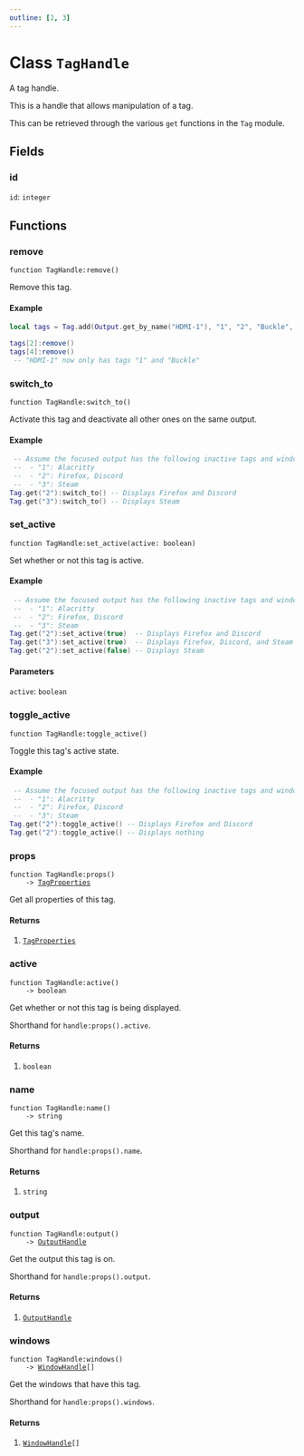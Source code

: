 ```yaml
---
outline: [2, 3]
---
```


# Class `TagHandle`


A tag handle.

This is a handle that allows manipulation of a tag.

This can be retrieved through the various `get` functions in the `Tag` module.

## Fields

### id

`id`: <code>integer</code>




## Functions

### <Badge type="method" text="method" /> remove

<div class="language-lua"><pre><code>function TagHandle:remove()</code></pre></div>

Remove this tag.

#### Example
```lua
local tags = Tag.add(Output.get_by_name("HDMI-1"), "1", "2", "Buckle", "Shoe")

tags[2]:remove()
tags[4]:remove()
 -- "HDMI-1" now only has tags "1" and "Buckle"
```






### <Badge type="method" text="method" /> switch_to

<div class="language-lua"><pre><code>function TagHandle:switch_to()</code></pre></div>

Activate this tag and deactivate all other ones on the same output.

#### Example
```lua
 -- Assume the focused output has the following inactive tags and windows:
 --  - "1": Alacritty
 --  - "2": Firefox, Discord
 --  - "3": Steam
Tag.get("2"):switch_to() -- Displays Firefox and Discord
Tag.get("3"):switch_to() -- Displays Steam
```






### <Badge type="method" text="method" /> set_active

<div class="language-lua"><pre><code>function TagHandle:set_active(active: boolean)</code></pre></div>

Set whether or not this tag is active.

#### Example
```lua
 -- Assume the focused output has the following inactive tags and windows:
 --  - "1": Alacritty
 --  - "2": Firefox, Discord
 --  - "3": Steam
Tag.get("2"):set_active(true)  -- Displays Firefox and Discord
Tag.get("3"):set_active(true)  -- Displays Firefox, Discord, and Steam
Tag.get("2"):set_active(false) -- Displays Steam
```


#### Parameters

`active`: <code>boolean</code>






### <Badge type="method" text="method" /> toggle_active

<div class="language-lua"><pre><code>function TagHandle:toggle_active()</code></pre></div>

Toggle this tag's active state.

#### Example
```lua
 -- Assume the focused output has the following inactive tags and windows:
 --  - "1": Alacritty
 --  - "2": Firefox, Discord
 --  - "3": Steam
Tag.get("2"):toggle_active() -- Displays Firefox and Discord
Tag.get("2"):toggle_active() -- Displays nothing
```






### <Badge type="method" text="method" /> props

<div class="language-lua"><pre><code>function TagHandle:props()
    -> <a href="/classes/TagProperties">TagProperties</a></code></pre></div>

Get all properties of this tag.




#### Returns

1. <code><a href="/classes/TagProperties">TagProperties</a></code>




### <Badge type="method" text="method" /> active

<div class="language-lua"><pre><code>function TagHandle:active()
    -> boolean</code></pre></div>

Get whether or not this tag is being displayed.

Shorthand for `handle:props().active`.




#### Returns

1. <code>boolean</code>




### <Badge type="method" text="method" /> name

<div class="language-lua"><pre><code>function TagHandle:name()
    -> string</code></pre></div>

Get this tag's name.

Shorthand for `handle:props().name`.




#### Returns

1. <code>string</code>




### <Badge type="method" text="method" /> output

<div class="language-lua"><pre><code>function TagHandle:output()
    -> <a href="/classes/OutputHandle">OutputHandle</a></code></pre></div>

Get the output this tag is on.

Shorthand for `handle:props().output`.




#### Returns

1. <code><a href="/classes/OutputHandle">OutputHandle</a></code>




### <Badge type="method" text="method" /> windows

<div class="language-lua"><pre><code>function TagHandle:windows()
    -> <a href="/classes/WindowHandle">WindowHandle</a>[]</code></pre></div>

Get the windows that have this tag.

Shorthand for `handle:props().windows`.




#### Returns

1. <code><a href="/classes/WindowHandle">WindowHandle</a>[]</code>



